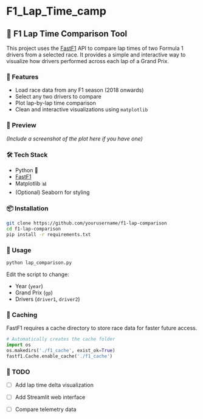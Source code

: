 # F1_Lap_Time_camp


## 🏁 F1 Lap Time Comparison Tool

This project uses the [FastF1](https://theoehrly.github.io/Fast-F1/) API to compare lap times of two Formula 1 drivers from a selected race. It provides a simple and interactive way to visualize how drivers performed across each lap of a Grand Prix.

### 🚀 Features

* Load race data from any F1 season (2018 onwards)
* Select any two drivers to compare
* Plot lap-by-lap time comparison
* Clean and interactive visualizations using `matplotlib`

### 📸 Preview

*(Include a screenshot of the plot here if you have one)*

### 🛠️ Tech Stack

* Python 🐍
* [FastF1](https://pypi.org/project/fastf1/)
* Matplotlib 📊
* (Optional) Seaborn for styling

### 📦 Installation

```bash
git clone https://github.com/yourusername/f1-lap-comparison
cd f1-lap-comparison
pip install -r requirements.txt
```

### 🔧 Usage

```bash
python lap_comparison.py
```

Edit the script to change:

* Year (`year`)
* Grand Prix (`gp`)
* Drivers (`driver1`, `driver2`)

### 📁 Caching

FastF1 requires a cache directory to store race data for faster future access.

```python
# Automatically creates the cache folder
import os
os.makedirs('./f1_cache', exist_ok=True)
fastf1.Cache.enable_cache('./f1_cache')
```

### 📌 TODO

* [ ] Add lap time delta visualization
* [ ] Add Streamlit web interface
* [ ] Compare telemetry data


